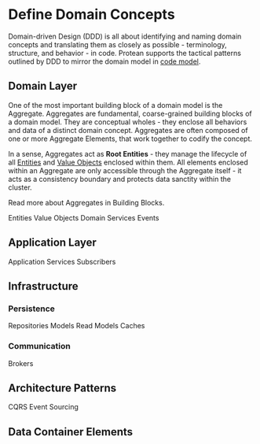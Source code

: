 # Define Domain Concepts

Domain-driven Design (DDD) is all about identifying and naming domain concepts
and translating them as closely as possible - terminology, structure, and
behavior - in code. Protean supports the tactical patterns outlined by DDD
to mirror the domain model in [code model](../../glossary.md#code-model).

## Domain Layer

One of the most important building block of a domain model is the Aggregate.
Aggregates are fundamental, coarse-grained building blocks of a domain model.
They are conceptual wholes - they enclose all behaviors and data of a distinct
domain concept. Aggregates are often composed of one or more Aggregate
Elements, that work together to codify the concept.
<!-- FIXME Fix link to Aggregate elements in above paragraph -->

In a sense, Aggregates act as **Root Entities** - they manage the lifecycle
of all [Entities](../../glossary.md#entity) and 
[Value Objects](../../glossary.md#value-object) enclosed within them.
All elements enclosed within an Aggregate are only accessible through the
Aggregate itself - it acts as a consistency boundary and protects data
sanctity within the cluster.

Read more about Aggregates in Building Blocks.
<!-- FIXME Fix link to Aggregate Building block page -->

Entities
Value Objects
Domain Services
Events

## Application Layer

Application Services
Subscribers

## Infrastructure

### Persistence

Repositories
Models
Read Models
Caches

### Communication

Brokers

## Architecture Patterns

CQRS
Event Sourcing

## Data Container Elements
